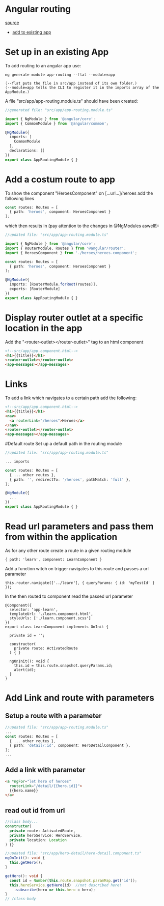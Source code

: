 # Angular routing

[source](https://angular.io/tutorial/toh-pt5)

- [add to existing app](#addtoexisting)

# <a name="addtoexisting"></a> Set up in an existing App
To add routing to an angular app use:
```
ng generate module app-routing --flat --module=app

(--flat puts the file in src/app instead of its own folder.)
(--module=app tells the CLI to register it in the imports array of the AppModule.)
```

A file "src/app/app-routing.module.ts" should have been created:

```ts
//generated file: "src/app/app-routing.module.ts"

import { NgModule } from '@angular/core';
import { CommonModule } from '@angular/common';

@NgModule({
  imports: [
    CommonModule
  ],
  declarations: []
})
export class AppRoutingModule { }
```

# Add a costum route to app
To show the component "HeroesComponent" on [...url...]/heroes add the following lines

```ts
const routes: Routes = [
  { path: 'heroes', component: HeroesComponent }
];
```
which then results in (pay attention to the changes in @NgModules aswell!):

```ts
//updated file: "src/app/app-routing.module.ts"

import { NgModule } from '@angular/core';
import { RouterModule, Routes } from '@angular/router';
import { HeroesComponent } from './heroes/heroes.component';

const routes: Routes = [
  { path: 'heroes', component: HeroesComponent }
];

@NgModule({
  imports: [RouterModule.forRoot(routes)],
  exports: [RouterModule]
})
export class AppRoutingModule { }
```

# Display router outlet at a specific location in the app
Add the "\<router-outlet\>\<\/router-outlet\>" tag to an html component
```html
<!--src/app/app.component.html-->
<h1>{{title}}</h1>
<router-outlet></router-outlet>
<app-messages></app-messages>
```

# Links
To add a link which navigates to a certain path add the following:
```html
<!--src/app/app.component.html-->
<h1>{{title}}</h1>
<nav>
  <a routerLink="/heroes">Heroes</a>
</nav>
<router-outlet></router-outlet>
<app-messages></app-messages>
```

#Default route
Set up a default path in the routing module

```ts
//updated file: "src/app/app-routing.module.ts"

... imports

const routes: Routes = [
  { ... other routes },
  { path: '', redirectTo: '/heroes', pathMatch: 'full' },
];

@NgModule({
  ...
})
export class AppRoutingModule { }
```
# Read url parameters and pass them from within the application
As for any other route create a route in a given routing module
```
{ path: 'learn', component: LearnComponent }
```

Add a function witch on trigger navigates to this route and passes a url parameter
```
this.router.navigate(['../learn'], { queryParams: { id: 'myTestId' } });
```

In the then routed to component read the passed url parameter
```
@Component({
  selector: 'app-learn',
  templateUrl: './learn.component.html',
  styleUrls: ['./learn.component.scss']
})
export class LearnComponent implements OnInit {

  private id = '';
  
  constructor(
    private route: ActivatedRoute
  ) { }

  ngOnInit(): void {
    this.id = this.route.snapshot.queryParams.id;
    alert(id);
  }
}
```

# Add Link and route with parameters
## Setup a route with a parameter
```ts
//updated file: "src/app/app-routing.module.ts"
...
const routes: Routes = [
  { ... other routes },
  { path: 'detail/:id', component: HeroDetailComponent },
];
...
```
## Add a link with parameter
```html
<a *ngFor="let hero of heroes"
  routerLink="/detail/{{hero.id}}">
  {{hero.name}}
</a>
```

## read out id from url
```ts
//class body...
constructor(
  private route: ActivatedRoute,
  private heroService: HeroService,
  private location: Location
) {}

//updated file: "src/app/hero-detail/hero-detail.component.ts"
ngOnInit(): void {
  this.getHero();
}

getHero(): void {
  const id = Number(this.route.snapshot.paramMap.get('id'));
  this.heroService.getHero(id)  //not described here!
    .subscribe(hero => this.hero = hero);
}
// /class-body
```
